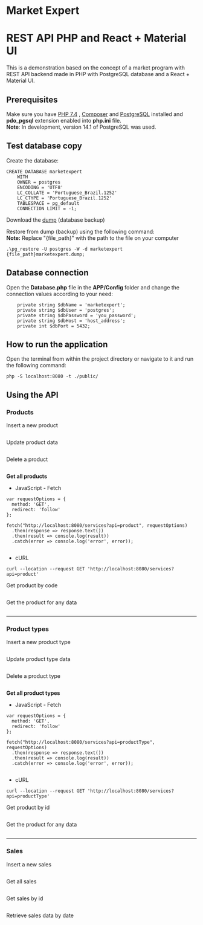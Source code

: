 # Market Expert
# REST API PHP and React + Material UI
This is a demonstration based on the concept of a market program with REST API backend made in PHP with PostgreSQL database and a React + Material UI.

## Prerequisites

Make sure you have [PHP 7.4](https://www.php.net/downloads.php) , [Composer](https://getcomposer.org/download/) and [PostgreSQL](https://www.enterprisedb.com/downloads/postgres-postgresql-downloads) installed and **pdo_pgsql** extension enabled into **php.ini** file.\
**Note**: In development, version 14.1 of PostgreSQL was used.

## Test database copy

Create the database:
```
CREATE DATABASE marketexpert
    WITH 
    OWNER = postgres
    ENCODING = 'UTF8'
    LC_COLLATE = 'Portuguese_Brazil.1252'
    LC_CTYPE = 'Portuguese_Brazil.1252'
    TABLESPACE = pg_default
    CONNECTION LIMIT = -1;
```

Download the [dump](https://github.com/felipeflfranca/market-expert/raw/main/resources/marketexpert.dump) (database backup)


Restore from dump (backup) using the following command:\
**Note:** Replace "{file_path}" with the path to the file on your computer
```
.\pg_restore -U postgres -W -d marketexpert {file_path}marketexpert.dump;
```

## Database connection

Open the **Database.php** file in the **APP/Config** folder and change the connection values according to your need:
```
    private string $dbName = 'marketexpert';
    private string $dbUser = 'postgres';
    private string $dbPassword = 'you_password';
    private string $dbHost = 'host_address';
    private int $dbPort = 5432;
```

## How to run the application

Open the terminal from within the project directory or navigate to it and run the following command:
```
php -S localhost:8080 -t ./public/
```

## Using the API

### Products

Insert a new product
```

```

Update product data
```

```

Delete a product
```

```

**Get all products**

- JavaScript - Fetch
```
var requestOptions = {
  method: 'GET',
  redirect: 'follow'
};

fetch("http://localhost:8080/services?api=product", requestOptions)
  .then(response => response.text())
  .then(result => console.log(result))
  .catch(error => console.log('error', error));
  
```

- cURL
```
curl --location --request GET 'http://localhost:8080/services?api=product'
```

Get product by code
```

```

Get the product for any data
```

```

---

### Product types

Insert a new product type
```

```

Update product type data
```

```

Delete a product type
```

```

**Get all product types**

- JavaScript - Fetch
```
var requestOptions = {
  method: 'GET',
  redirect: 'follow'
};

fetch("http://localhost:8080/services?api=productType", requestOptions)
  .then(response => response.text())
  .then(result => console.log(result))
  .catch(error => console.log('error', error));
  
```

- cURL
```
curl --location --request GET 'http://localhost:8080/services?api=productType'
```

Get product by id
```

```

Get the product for any data
```

```

---

### Sales

Insert a new sales
```

```

Get all sales
```

```

Get sales by id
```

```

Retrieve sales data by date
```

```
